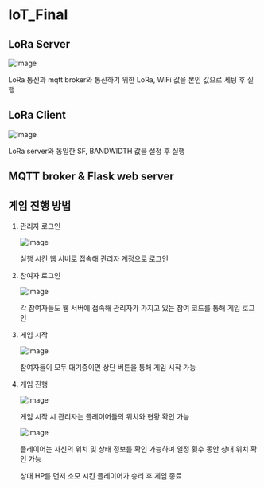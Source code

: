 # IoT_Final

## LoRa Server
![Image](https://github.com/user-attachments/assets/d3926f88-06a9-472a-898d-e6f3db3b1102)

LoRa 통신과 mqtt broker와 통신하기 위한 LoRa, WiFi 값을 본인 값으로 세팅 후 실행

## LoRa Client
![Image](https://github.com/user-attachments/assets/228022cd-0c32-4aea-866d-d068fe9cd015)

LoRa server와 동일한 SF, BANDWIDTH 값을 설정 후 실행

## MQTT broker & Flask web server



## 게임 진행 방법

1. 관리자 로그인
   
   ![Image](https://github.com/user-attachments/assets/0dcd5a84-9468-4882-aa29-247223c47774)
   
   실행 시킨 웹 서버로 접속해 관리자 계정으로 로그인
2. 참여자 로그인

   ![Image](https://github.com/user-attachments/assets/84d82b2d-59cb-42cb-8242-9bcdfb7ce1ae)

   각 참여자들도 웹 서버에 접속해 관리자가 가지고 있는 참여 코드를 통해 게임 로그인

3. 게임 시작

   ![Image](https://github.com/user-attachments/assets/78abfcc1-9989-48ae-bfff-3621d4c486c0)

   참여자들이 모두 대기중이면 상단 버튼을 통해 게임 시작 가능

4. 게임 진행

   ![Image](https://github.com/user-attachments/assets/d9be3fdd-59b0-4a9b-85b6-4695aaeb3a7a)
   
   게임 시작 시 관리자는 플레이어들의 위치와 현황 확인 가능

   ![Image](https://github.com/user-attachments/assets/9113ee30-30fb-4ce8-9516-a1a77db9dbba)
   
   플레이어는 자신의 위치 및 상태 정보를 확인 가능하며 일정 횟수 동안 상대 위치 확인 가능
   
   상대 HP를 먼저 소모 시킨 플레이어가 승리 후 게임 종료
